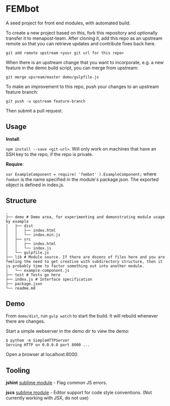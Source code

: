 # FEMbot

A seed project for front end modules, with automated build.

To create a new project based on this, fork this repository and optionally transfer it to menapost-team. After cloning it, add this repo as an upstream remote so that you can retrieve updates and contribute fixes back here.

```
git add remote upstream <your git url for this repo>
```

When there is an upstream change that you want to incorporate, e.g. a new feature in the demo build script, you can merge from upstream:

```
git merge upsream/master demo/gulpfile.js
```

To make an improvement to this repo, push your changes to an upstream feature branch:

```
git push -u upstream feature-branch
```

Then submit a pull request.

## Usage

**Install**:

`npm install --save <git-url>`. Will only work on machines that have an SSH key to the repo, if the repo is private.

**Require**:

`var ExampleComponent = require( 'fembot' ).ExampleComponent;` where `fembot` is the name specified in the module's package.json. The exported object is defined in index.js.

## Structure

```
.
├── demo # Demo area, for experimenting and demonstrating module usage by example
│   ├── dist
│   │   ├── index.html
│   │   └── index.min.js
│   ├── src
│   │   ├── index.html
│   │   └── index.js
│   └── gulpfile.js
├── lib # Module source. If there are dozens of files here and you are feeling the need to get creative with subdirectory structure, then it is probably time to factor something out into another module.
│   └── example-component.js
├── test # Tests go here
├── index.js # Interface specification
├── package.json
└── readme.md
```

## Demo

From `demo/dist`, run `gulp watch` to start the build. It will rebuild whenever there are changes.

Start a simple webserver in the demo dir to view the demo:

```
$ pythom -m SimpleHTTPServer
Serving HTTP on 0.0.0.0 port 8000 ...
```

Open a browser at localhost:8000.

## Tooling

**jshint** [sublime module](https://github.com/victorporof/Sublime-JSHint) - Flag common JS errors.

**jscs** [sublime module](https://github.com/SublimeLinter/SublimeLinter-jscs/) - Editor support for code style conventions. (Not currently working with JSX, do not use)
